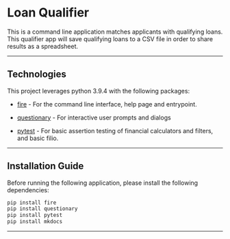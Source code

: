 # Loan Qualifier

This is a command line application matches applicants with qualifying loans. This qualifier app will save qualifying loans to a CSV file in order to share results as a spreadsheet.

---

## Technologies

This project leverages python 3.9.4 with the following packages:

* [fire](https://github.com/google/python-fire) - For the command line interface, help page and entrypoint.

* [questionary](https://github.com/tmbo/questionary) - For interactive user prompts and dialogs

* [pytest](https://docs.pytest.org/en/stable) - For basic assertion testing of financial calculators and filters, and basic filio.

---

## Installation Guide

Before running the following application, please install the following dependencies:

```python
pip install fire
pip install questionary
pip install pytest
pip install mkdocs
```
---



